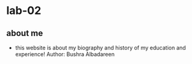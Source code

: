# lab-02
## about me
- this website is about my biography and history of my education and experience!
Author: Bushra Albadareen